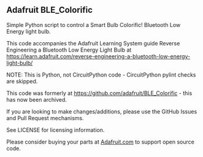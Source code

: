 ## Adafruit BLE_Colorific
Simple Python script to control a Smart Bulb Colorific! Bluetooth Low Energy light bulb.

This code accompanies the Adafruit Learning System guide Reverse Engineering a Bluetooth Low Energy Light Bulb at https://learn.adafruit.com/reverse-engineering-a-bluetooth-low-energy-light-bulb/

NOTE: This is Python, not CircuitPython code - CircuitPython pylint checks are skipped.

This code was formerly at https://github.com/adafruit/BLE_Colorific - this has now been archived.

If you are looking to make changes/additions, please use the GitHub Issues and Pull Request mechanisms.

See LICENSE for licensing information.

Please consider buying your parts at [Adafruit.com](https://www.adafruit.com) to support open source code.
